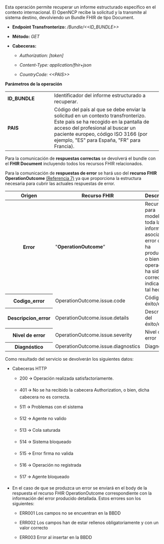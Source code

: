<p>Esta operación permite recuperar un informe estructurado específico
en el contexto internacional. El OpenNCP recibe la solicitud y la
transmite al sistema destino, devolviendo un Bundle FHIR de tipo
Document.</p>
<ul>
<li><p><strong>Endpoint Transfronterizo:</strong>
<em>/Bundle/&lt;&lt;ID_BUNDLE&gt;&gt;</em></p></li>
<li><p><strong>Método:</strong> <em>GET</em></p></li>
<li><p><strong>Cabeceras:</strong></p>
<ul>
<li><p><em>Authorization: [token]</em></p></li>
<li><p><em>Content-Type: application/fhir+json</em></p></li>
<li><p><em>CountryCode: &lt;&lt;PAIS&gt;&gt;</em></p></li>
</ul></li>
</ul>
<p><strong>Parámetros de la operación</strong></p>
<table>
<colgroup>
<col style="width: 30%" />
<col style="width: 69%" />
</colgroup>
<tbody>
<tr>
<td><strong>ID_BUNDLE</strong></td>
<td style="text-align: left;">Identificador del informe estructurado a
recuperar.</td>
</tr>
<tr>
<td><strong>PAIS</strong></td>
<td style="text-align: left;">Código del país al que se debe enviar la
solicitud en un contexto transfronterizo. Este país se ha recogido en la
pantalla de acceso del profesional al buscar un paciente europeo, código
ISO 3166 (por ejemplo, "ES" para España, "FR" para Francia).</td>
</tr>
</tbody>
</table>
<p>Para la comunicación de <strong>respuestas correctas</strong> se
devolverá el bundle con el <strong>FHIR Document</strong> incluyendo
todos los recursos FHIR relacionados.</p>
<p>Para la comunicación de <strong>respuestas de error</strong> se hará
uso del <strong>recurso FHIR OperationOutcome</strong> <a
href="#referencias">(Referencia 7)</a> ya que proporciona la estructura
necesaria para cubrir las actuales respuestas de error.</p>
<table>
<colgroup>
<col style="width: 21%" />
<col style="width: 41%" />
<col style="width: 37%" />
</colgroup>
<thead>
<tr>
<th style="text-align: center;"><strong>Origen</strong></th>
<th style="text-align: center;"><strong>Recurso FHIR</strong></th>
<th style="text-align: center;"><strong>Descripcion</strong></th>
</tr>
</thead>
<tbody>
<tr>
<th><strong>Error</strong></th>
<td>"<strong>OperationOutcome</strong>”</td>
<td>Recurso para modelar toda la información asociada al error que se ha
producido, o bien si la operación ha sido correcta, indicando tal
hecho.</td>
</tr>
<tr>
<th>Codigo_error</th>
<td>OperationOutcome.issue.code</td>
<td>Código de éxito/error.</td>
</tr>
<tr>
<th>Descripcion_error</th>
<td>OperationOutcome.issue.details</td>
<td>Descripción del éxito/error.</td>
</tr>
<tr>
<th>Nivel de error</th>
<td>OperationOutcome.issue.severity</td>
<td>Nivel de error</td>
</tr>
<tr>
<th>Diagnóstico</th>
<td>OperationOutcome.issue.diagnostics</td>
<td>Diagnóstico</td>
</tr>
</tbody>
</table>
<p>Como resultado del servicio se devolverán los siguientes datos:</p>
<ul>
<li><p>Cabeceras HTTP</p>
<ul>
<li><p>200 🡪 Operación realizada satisfactoriamente.</p></li>
<li><p>401 🡪 No se ha recibido la cabecera Authorization, o bien, dicha
cabecera no es correcta.</p></li>
<li><p>511 🡪 Problemas con el sistema</p></li>
<li><p>512 🡪 Agente no valido</p></li>
<li><p>513 🡪 Cola saturada</p></li>
<li><p>514 🡪 Sistema bloqueado</p></li>
<li><p>515 🡪 Error firma no valida</p></li>
<li><p>516 🡪 Operación no registrada</p></li>
<li><p>517 🡪 Agente bloqueado</p></li>
</ul></li>
<li><p>En el caso de que se produzca un error se enviará en el body de
la respuesta el recurso FHIR OperationOutcome correspondiente con la
información del error producido detallada. Estos errores son los
siguientes:</p>
<ul>
<li><p>ERR001 Los campos no se encuentran en la BBDD</p></li>
<li><p>ERR002 Los campos han de estar rellenos obligatoriamente y con un
valor correcto</p></li>
<li><p>ERR003 Error al insertar en la BBDD</p></li>
</ul></li>
</ul>